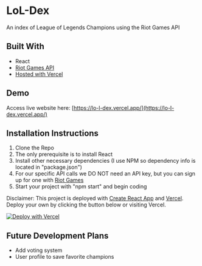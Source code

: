 # LoL-Dex
An index of League of Legends Champions using the Riot Games API

## Built With
* React
* [Riot Games API](https://developer.riotgames.com/docs/lol)
* [Hosted with Vercel](https://vercel.com/)

## Demo
Access live website here: [https://lo-l-dex.vercel.app/](https://lo-l-dex.vercel.app/)

## Installation Instructions
1. Clone the Repo
2. The only prerequisite is to install React
3. Install other necessary dependencies (I use NPM so dependency info is located in "package.json")
4. For our specific API calls we DO NOT need an API key, but you can sign up for one with [Riot Games](https://developer.riotgames.com/policies/general)
5. Start your project with "npm start" and begin coding

Disclaimer: This project is deployed with [Create React App](https://github.com/facebook/create-react-app) and [Vercel](https://vercel.com/). Deploy your own by clicking the button below or visiting Vercel.

[![Deploy with Vercel](https://vercel.com/button)](https://vercel.com/new/clone?repository-url=https://github.com/vercel/vercel/tree/main/examples/create-react-app&template=create-react-app)

## Future Development Plans
* Add voting system
* User profile to save favorite champions
